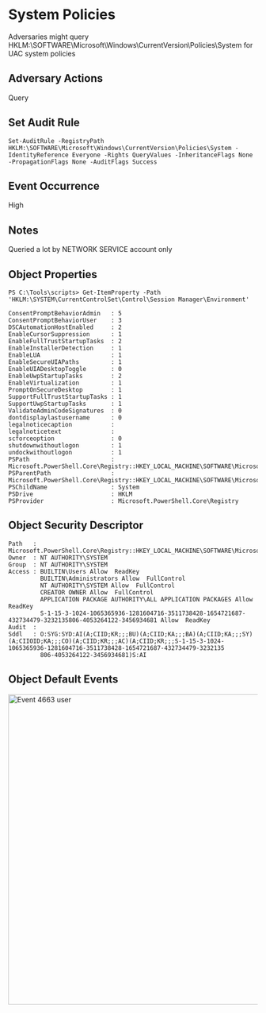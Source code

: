 # System Policies

Adversaries might query HKLM:\SOFTWARE\Microsoft\Windows\CurrentVersion\Policies\System for UAC system policies

## Adversary Actions

Query

## Set Audit Rule

```
Set-AuditRule -RegistryPath HKLM:\SOFTWARE\Microsoft\Windows\CurrentVersion\Policies\System -IdentityReference Everyone -Rights QueryValues -InheritanceFlags None -PropagationFlags None -AuditFlags Success
```

## Event Occurrence

High

## Notes

Queried a lot by NETWORK SERVICE account only

## Object Properties

```
PS C:\Tools\scripts> Get-ItemProperty -Path 'HKLM:\SYSTEM\CurrentControlSet\Control\Session Manager\Environment'

ConsentPromptBehaviorAdmin   : 5
ConsentPromptBehaviorUser    : 3
DSCAutomationHostEnabled     : 2
EnableCursorSuppression      : 1
EnableFullTrustStartupTasks  : 2
EnableInstallerDetection     : 1
EnableLUA                    : 1
EnableSecureUIAPaths         : 1
EnableUIADesktopToggle       : 0
EnableUwpStartupTasks        : 2
EnableVirtualization         : 1
PromptOnSecureDesktop        : 1
SupportFullTrustStartupTasks : 1
SupportUwpStartupTasks       : 1
ValidateAdminCodeSignatures  : 0
dontdisplaylastusername      : 0
legalnoticecaption           : 
legalnoticetext              :  
scforceoption                : 0
shutdownwithoutlogon         : 1
undockwithoutlogon           : 1
PSPath                       : Microsoft.PowerShell.Core\Registry::HKEY_LOCAL_MACHINE\SOFTWARE\Microsoft\Windows\CurrentVersion\Policies\System
PSParentPath                 : Microsoft.PowerShell.Core\Registry::HKEY_LOCAL_MACHINE\SOFTWARE\Microsoft\Windows\CurrentVersion\Policies
PSChildName                  : System
PSDrive                      : HKLM
PSProvider                   : Microsoft.PowerShell.Core\Registry
```

## Object Security Descriptor

```
Path   : Microsoft.PowerShell.Core\Registry::HKEY_LOCAL_MACHINE\SOFTWARE\Microsoft\Windows\CurrentVersion\Policies\System
Owner  : NT AUTHORITY\SYSTEM
Group  : NT AUTHORITY\SYSTEM
Access : BUILTIN\Users Allow  ReadKey
         BUILTIN\Administrators Allow  FullControl
         NT AUTHORITY\SYSTEM Allow  FullControl
         CREATOR OWNER Allow  FullControl
         APPLICATION PACKAGE AUTHORITY\ALL APPLICATION PACKAGES Allow  ReadKey
         S-1-15-3-1024-1065365936-1281604716-3511738428-1654721687-432734479-3232135806-4053264122-3456934681 Allow  ReadKey
Audit  : 
Sddl   : O:SYG:SYD:AI(A;CIID;KR;;;BU)(A;CIID;KA;;;BA)(A;CIID;KA;;;SY)(A;CIIOID;KA;;;CO)(A;CIID;KR;;;AC)(A;CIID;KR;;;S-1-15-3-1024-1065365936-1281604716-3511738428-1654721687-432734479-3232135
         806-4053264122-3456934681)S:AI
```

## Object Default Events

<img src="https://github.com/Cyb3rWard0g/Set-AuditRule/blob/master/images/system-svchost-networkservice.png" alt="Event 4663 user" width="625" height="625">